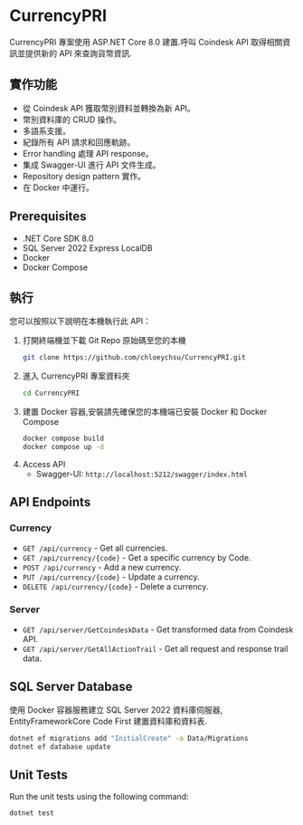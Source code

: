 # CurrencyPRI

CurrencyPRI 專案使用 ASP.NET Core 8.0 建置.呼叫 Coindesk API 取得相關資訊並提供新的 API 來查詢貨幣資訊.

## 實作功能
- 從 Coindesk API 獲取幣別資料並轉換為新 API。
- 幣別資料庫的 CRUD 操作。
- 多語系支援。
- 紀錄所有 API 請求和回應軌跡。
- Error handling 處理 API response。
- 集成 Swagger-UI 進行 API 文件生成。
- Repository design pattern 實作。
- 在 Docker 中運行。


## Prerequisites
- .NET Core SDK 8.0
- SQL Server 2022 Express LocalDB
- Docker
- Docker Compose

## 執行
您可以按照以下說明在本機執行此 API：

1. 打開終端機並下載 Git Repo 原始碼至您的本機
    ```bash
    git clone https://github.com/chloeychsu/CurrencyPRI.git
    ```
2. 進入 CurrencyPRI 專案資料夾
    ```bash
    cd CurrencyPRI
    ```
3. 建置 Docker 容器,安裝請先確保您的本機端已安裝 Docker 和 Docker Compose
    ```bash
    docker compose build
    docker compose up -d
    ```
4. Access API
    - Swagger-UI: `http://localhost:5212/swagger/index.html`


## API Endpoints

### Currency
- `GET /api/currency` - Get all currencies.
- `GET /api/currency/{code}` - Get a specific currency by Code.
- `POST /api/currency` - Add a new currency.
- `PUT /api/currency/{code}` - Update a currency.
- `DELETE /api/currency/{code}` - Delete a currency.

### Server
- `GET /api/server/GetCoindeskData` - Get transformed data from Coindesk API.
- `GET /api/server/GetAllActionTrail` - Get all request and response trail data.

## SQL Server Database
使用 Docker 容器服務建立 SQL Server 2022 資料庫伺服器, EntityFrameworkCore Code First 建置資料庫和資料表.

```bash
dotnet ef migrations add "InitialCreate" -o Data/Migrations
dotnet ef database update
```


## Unit Tests

Run the unit tests using the following command:
```bash
dotnet test
```


